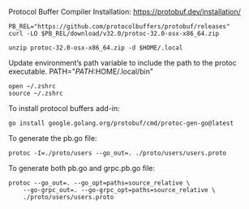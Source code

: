 Protocol Buffer Compiler Installation: https://protobuf.dev/installation/
```
PB_REL="https://github.com/protocolbuffers/protobuf/releases"
curl -LO $PB_REL/download/v32.0/protoc-32.0-osx-x86_64.zip
```
```
unzip protoc-32.0-osx-x86_64.zip -d $HOME/.local
```
Update environment’s path variable to include the path to the protoc executable. PATH="$PATH:$HOME/.local/bin"
```
open ~/.zshrc
source ~/.zshrc
```
To install protocol buffers add-in:
```
go install google.golang.org/protobuf/cmd/protoc-gen-go@latest
```
To generate the pb.go file:
```
protoc -I=./proto/users --go_out=. ./proto/users/users.proto 
```
To generate both pb.go and grpc.pb.go file:
```
protoc --go_out=. --go_opt=paths=source_relative \
    --go-grpc_out=. --go-grpc_opt=paths=source_relative \
    ./proto/users/users.proto 
```